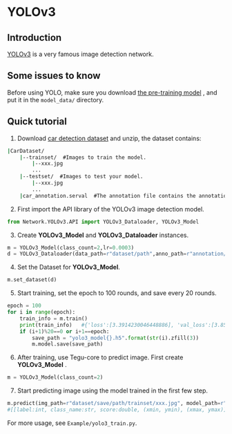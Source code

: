 # YOLOv3

## Introduction

[YOLOv3](https://github.com/qqwweee/keras-yolo3) is a very famous image detection network.

## Some issues to know

Before using YOLO, make sure you download [the pre-training model](https://fanhuaai-my.sharepoint.cn/:u:/g/personal/dongshuo_giai_tech/EeuZ4yqPRalMj9TQeUCMSMEBNqCJou8JgSF-Z5fmeXz4cg?e=cPUqJ6) , and put it in the `model_data/` directory.

## Quick tutorial

1. Download [car detection dataset](https://fanhuaai-my.sharepoint.cn/:u:/g/personal/dongshuo_giai_tech/EYzwu6k3GMVDlcrlhe3R6WIBOqcBr5t_eTeX3Uz5uO-0sQ?e=vVkmXf) and unzip, the dataset contains:
```cmd
|CarDataset/
    |--trainset/  #Images to train the model.
        |--xxx.jpg
        ...
    |--testset/  #Images to test your model.
        |--xxx.jpg
        ...
    |car_annotation.serval  #The annotation file contains the annotations for the images in the trainset directory.
```
2. First import the API library of the YOLOv3 image detection model.
```python
from Network.YOLOv3.API import YOLOv3_Dataloader, YOLOv3_Model
```
3. Create **YOLOv3_Model** and **YOLOv3_Dataloader** instances.
```python
m = YOLOv3_Model(class_count=2,lr=0.0003)
d = YOLOv3_Dataloader(data_path=r"dataset/path",anno_path=r"annotation/path",batch_size=16)
```
4. Set the Dataset for **YOLOv3_Model**.
```python
m.set_dataset(d)
```
5. Start training, set the epoch to 100 rounds, and save every 20 rounds.
```python
epoch = 100
for i in range(epoch):
    train_info = m.train()
    print(train_info)   #{'loss':[3.3914230046448886], 'val_loss':[3.8560243606567384]}
    if (i+1)%20==0 or i+1==epoch:
        save_path = "yolo3_model{}.h5".format(str(i).zfill(3))
        m.model.save(save_path)
```
6. After training, use Tegu-core to predict image. First create **YOLOv3_Model** .
```python
m = YOLOv3_Model(class_count=2)
```
7. Start predicting image using the model trained in the first few step.
```python
m.predict(img_path=r"dataset/save/path/trainset/xxx.jpg", model_path=r"ssd_modelXXX.h5", anno_path=r"dataset/save/path/car_annotation.serval")
#[[label:int, class_name:str, score:double, (xmin, ymin), (xmax, ymax)]]
```
For more usage, see `Example/yolo3_train.py`.
